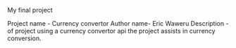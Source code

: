 My final project

Project name - Currency convertor
Author name- Eric Waweru
Description - of project using a currency convertor api the project assists in currency conversion.
